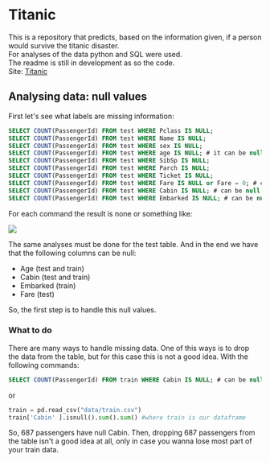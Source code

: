 # Titanic 

This is a repository that predicts, based on the information given, if a person would survive the titanic disaster.  
For analyses of the data python and SQL were used.   
The readme is still in development as so the code.  
Site: [Titanic](https://www.kaggle.com/c/titanic)

## Analysing data: null values

First let's see what labels are missing information: 


```sql
SELECT COUNT(PassengerId) FROM test WHERE Pclass IS NULL;
SELECT COUNT(PassengerId) FROM test WHERE Name IS NULL;
SELECT COUNT(PassengerId) FROM test WHERE sex IS NULL;
SELECT COUNT(PassengerId) FROM test WHERE age IS NULL; # it can be null
SELECT COUNT(PassengerId) FROM test WHERE SibSp IS NULL;
SELECT COUNT(PassengerId) FROM test WHERE Parch IS NULL;
SELECT COUNT(PassengerId) FROM test WHERE Ticket IS NULL;
SELECT COUNT(PassengerId) FROM test WHERE Fare IS NULL or Fare = 0; # can be 0
SELECT COUNT(PassengerId) FROM test WHERE Cabin IS NULL; # can be null
SELECT COUNT(PassengerId) FROM test WHERE Embarked IS NULL; # can be null
```

For each command the result is none or something like: 

![](https://i.imgur.com/xm9KWaV.png)

The same analyses must be done for the test table.
And in the end we have that the following columns can be null: 
- Age (test and train)
- Cabin (test and train)
- Embarked (train)
- Fare (test)

So, the first step is to handle this null values. 

### What to do 

There are many ways to handle missing data. One of this ways is to drop the data from the table, but for this case this is not a good idea. With the following commands: 
```sql 
SELECT COUNT(PassengerId) FROM train WHERE Cabin IS NULL; # can be null
```
or
```python
train = pd.read_csv("data/train.csv")
train['Cabin' ].isnull().sum().sum() #where train is our dataframe
```

So, 687 passengers have null Cabin. Then, dropping 687 passengers from the table isn't a good idea at all, only in case you wanna lose most part of your train data. 
